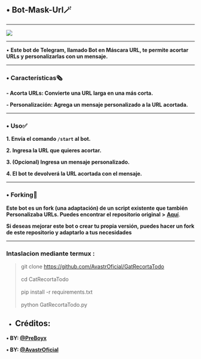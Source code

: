 ## • Bot-Mask-Url🪄

------

![](https://telegra.ph/file/9d68decdfcbd863a896f3.jpg)

------


• **Este bot de Telegram, llamado Bot en Máscara URL, te permite acortar URLs y personalizarlas con un mensaje.**

------

### **• Características🗞**

**- Acorta URLs: Convierte una URL larga en una más corta.**


**- Personalización: Agrega un mensaje personalizado a la URL acortada.**

------

### **• Uso✅**


**1. Envía el comando `/start` al bot.**

**2. Ingresa la URL que quieres acortar.**

**3. (Opcional) Ingresa un mensaje personalizado.**

**4. El bot te devolverá la URL acortada con el mensaje.**

------

### **• Forking🔖**

**Este bot es un fork (una adaptación) de un script existente que también Personalizaba URLs. Puedes encontrar el repositorio original >** [**Aquí**](https://github.com/AvastrOficial/GatRecortaTodo). 

**Si deseas mejorar este bot o crear tu propia versión, puedes hacer un fork de este repositorio y adaptarlo a tus necesidades**

------

### Intaslacion mediante termux :
> git clone https://github.com/AvastrOficial/GatRecortaTodo
<br></br>
> cd CatRecortaTodo
<br></br>
> pip install -r requirements.txt
<br></br>
> python GatRecortaTodo.py

* ## __Créditos:__


**• BY: [@PreBoyx](https://t.me/PreBoyx)**

**• BY: [@AvastrOficial](https://t.me/AvastrOficial)**

